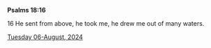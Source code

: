 **Psalms 18:16**

16 He sent from above, he took me, he drew me out of many waters.

[Tuesday 06-August, 2024](https://getbible.life/kjv/Psalms/18/16)
